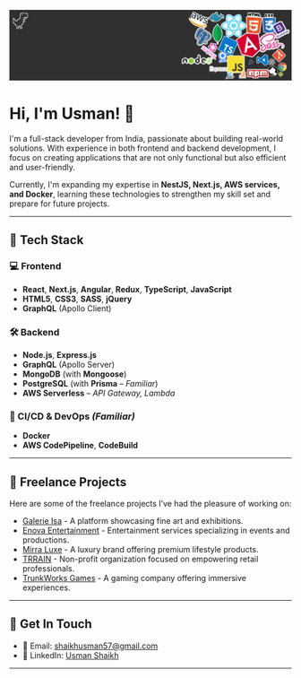 ![alt text](https://github.com/usmanshaikh/usmanshaikh/blob/main/CoverPhotoV2.png)

# **Hi, I'm Usman!** 👋  

I'm a full-stack developer from India, passionate about building real-world solutions. With experience in both frontend and backend development, I focus on creating applications that are not only functional but also efficient and user-friendly.  

Currently, I'm expanding my expertise in **NestJS, Next.js, AWS services, and Docker**, learning these technologies to strengthen my skill set and prepare for future projects.

---

## 🧰 Tech Stack

### 💻 Frontend

* **React**, **Next.js**, **Angular**, **Redux**, **TypeScript**, **JavaScript**
* **HTML5**, **CSS3**, **SASS**, **jQuery**
* **GraphQL** (Apollo Client)

### 🛠️ Backend

* **Node.js**, **Express.js**
* **GraphQL** (Apollo Server)
* **MongoDB** (with **Mongoose**)
* **PostgreSQL** (with **Prisma** – *Familiar*)
* **AWS Serverless** – *API Gateway, Lambda*

### 🚀 CI/CD & DevOps *(Familiar)*

* **Docker**
* **AWS CodePipeline**, **CodeBuild**

---

## 🌟 Freelance Projects

Here are some of the freelance projects I’ve had the pleasure of working on:

- [Galerie Isa](https://galerieisa.com/) - A platform showcasing fine art and exhibitions.
- [Enova Entertainment](https://enovaentertainment.com/) - Entertainment services specializing in events and productions.
- [Mirra Luxe](https://www.mirrawluxe.com/) - A luxury brand offering premium lifestyle products.
- [TRRAIN](https://trrain.org/) - Non-profit organization focused on empowering retail professionals.
- [TrunkWorks Games](https://www.trunkworksgames.in/) - A gaming company offering immersive experiences.

---

## 💼 Get In Touch

- 📧 Email: [shaikhusman57@gmail.com](mailto:shaikhusman57@gmail.com)
- 🔗 LinkedIn: [Usman Shaikh](https://www.linkedin.com/in/usmanshaikh57)

---

<!--
**usmanshaikh/usmanshaikh** is a ✨ _special_ ✨ repository because its `README.md` (this file) appears on your GitHub profile.

Here are some ideas to get you started:

- 🔭 I’m currently working on ...
- 🌱 I’m currently learning ...
- 👯 I’m looking to collaborate on ...
- 🤔 I’m looking for help with ...
- 💬 Ask me about ...
- 📫 How to reach me: ...
- 😄 Pronouns: ...
- ⚡ Fun fact: ...
-->

